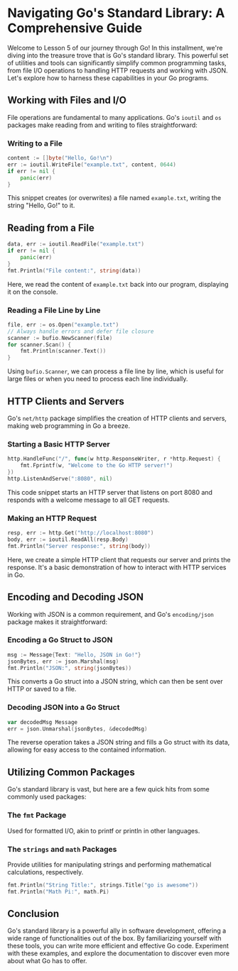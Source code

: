 # Navigating Go's Standard Library: A Comprehensive Guide

Welcome to Lesson 5 of our journey through Go! In this installment, we're diving into the treasure trove that is Go's standard library. This powerful set of utilities and tools can significantly simplify common programming tasks, from file I/O operations to handling HTTP requests and working with JSON. Let's explore how to harness these capabilities in your Go programs.

## Working with Files and I/O

File operations are fundamental to many applications. Go's `ioutil` and `os` packages make reading from and writing to files straightforward:

### Writing to a File

```go
content := []byte("Hello, Go!\n")
err := ioutil.WriteFile("example.txt", content, 0644)
if err != nil {
    panic(err)
}
```

This snippet creates (or overwrites) a file named `example.txt`, writing the string "Hello, Go!" to it.

## Reading from a File

```go
data, err := ioutil.ReadFile("example.txt")
if err != nil {
    panic(err)
}
fmt.Println("File content:", string(data))
```

Here, we read the content of `example.txt` back into our program, displaying it on the console.

### Reading a File Line by Line

```go
file, err := os.Open("example.txt")
// Always handle errors and defer file closure
scanner := bufio.NewScanner(file)
for scanner.Scan() {
    fmt.Println(scanner.Text())
}
```

Using `bufio.Scanner`, we can process a file line by line, which is useful for large files or when you need to process each line individually.

## HTTP Clients and Servers

Go's `net/http` package simplifies the creation of HTTP clients and servers, making web programming in Go a breeze.

### Starting a Basic HTTP Server

```go
http.HandleFunc("/", func(w http.ResponseWriter, r *http.Request) {
    fmt.Fprintf(w, "Welcome to the Go HTTP server!")
})
http.ListenAndServe(":8080", nil)
```

This code snippet starts an HTTP server that listens on port 8080 and responds with a welcome message to all GET requests.

### Making an HTTP Request

```go
resp, err := http.Get("http://localhost:8080")
body, err := ioutil.ReadAll(resp.Body)
fmt.Println("Server response:", string(body))
```

Here, we create a simple HTTP client that requests our server and prints the response. It's a basic demonstration of how to interact with HTTP services in Go.

## Encoding and Decoding JSON

Working with JSON is a common requirement, and Go's `encoding/json` package makes it straightforward:

### Encoding a Go Struct to JSON

```go
msg := Message{Text: "Hello, JSON in Go!"}
jsonBytes, err := json.Marshal(msg)
fmt.Println("JSON:", string(jsonBytes))
```

This converts a Go struct into a JSON string, which can then be sent over HTTP or saved to a file.

### Decoding JSON into a Go Struct

```go
var decodedMsg Message
err = json.Unmarshal(jsonBytes, &decodedMsg)
```

The reverse operation takes a JSON string and fills a Go struct with its data, allowing for easy access to the contained information.

## Utilizing Common Packages

Go's standard library is vast, but here are a few quick hits from some commonly used packages:

### The `fmt` Package

Used for formatted I/O, akin to printf or println in other languages.

### The `strings` and `math` Packages

Provide utilities for manipulating strings and performing mathematical calculations, respectively.

```go
fmt.Println("String Title:", strings.Title("go is awesome"))
fmt.Println("Math Pi:", math.Pi)
```

## Conclusion

Go's standard library is a powerful ally in software development, offering a wide range of functionalities out of the box. By familiarizing yourself with these tools, you can write more efficient and effective Go code. Experiment with these examples, and explore the documentation to discover even more about what Go has to offer.

